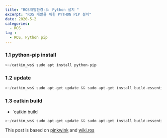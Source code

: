```yaml
---
title: "ROS개발환경-3: Python 설치 "
excerpt: "ROS 개발을 위한 PYTHON PIP 설치" 
date: 2020-5-2
categories:
  - ROS
tag :
  - ROS, Python pip
---
```



### 1.1 python-pip install

``` python
>~/catkin_ws$ sudo apt install python-pip
```


### 1.2 update
``` python
>~/catkin_ws$ sudo apt-get update && sudo apt-get install build-essential

```

### 1.3 catkin build
* `catkin build 

``` python
>~/catkin_ws$ sudo apt-get update && sudo apt-get install build-essential
```




This post is based on [pinkwink](https://github.com/PinkWink) and [wiki.ros](http://wiki.ros.org/rosdep#INstalling_rosdep)
